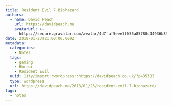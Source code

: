 ```yaml
---
title: Resident Evil 7 Biohazard
authors:
  - name: David Peach
    url: https://davidpeach.me
    avatarUrl: >-
      https://secure.gravatar.com/avatar/4d7faf5eee1f055a85788c44936b8995eaab6dfb004e7854ec747ccb272e91ee?s=96&d=mm&r=g
date: 2018-01-23T21:00:00.000Z
metadata:
  categories:
    - Notes
  tags:
    - gaming
    - Horror
    - Resident Evil
  uuid: 11ty/import::wordpress::https://davidpeach.co.uk/?p=35383
  type: wordpress
  url: https://davidpeach.me/2018/01/23/resident-evil-7-biohazard/
tags:
  - notes
---
```

